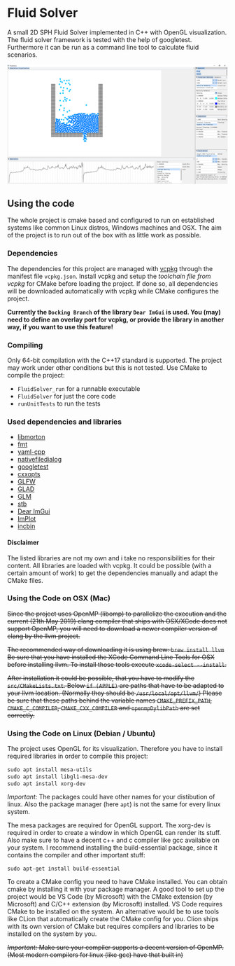 # Fluid Solver
A small 2D SPH Fluid Solver implemented in C++ with OpenGL visualization. The fluid solver framework is tested with the help of googletest.
Furthermore it can be run as a command line tool to calculate fluid scenarios.

![Screenshot](https://github.com/gruco0002/FluidSolver/blob/master/resources/Screenshot.png?raw=true)

## Using the code
The whole project is cmake based and configured to run on established systems like common Linux distros, Windows machines
and OSX. The aim of the project is to run out of the box with as little work as possible.

### Dependencies
The dependencies for this project are managed with [vcpkg](https://github.com/microsoft/vcpkg) through the manifest file
`vcpkg.json`. Install vcpkg and setup the *toolchain file from vcpkg* for CMake before loading the project. If done so,
all dependencies will be downloaded automatically with vcpkg while CMake configures the project.

**Currently the `Docking Branch` of the library `Dear ImGui` is used. You (may) need to define an overlay port for vcpkg,
or provide the library in another way, if you want to use this feature!**

### Compiling
Only 64-bit compilation with the C++17 standard is supported. The project may work under other conditions but this is not tested.
Use CMake to compile the project:
- `FluidSolver_run` for a runnable executable
- `FluidSolver` for just the core code
- `runUnitTests` to run the tests

### Used dependencies and libraries

- [libmorton](https://github.com/Forceflow/libmorton)
- [fmt](https://github.com/fmtlib/fmt)
- [yaml-cpp](https://github.com/jbeder/yaml-cpp)
- [nativefiledialog](https://github.com/mlabbe/nativefiledialog)
- [googletest](https://github.com/google/googletest) 
- [cxxopts](https://github.com/jarro2783/cxxopts) 
- [GLFW](https://www.glfw.org/)
- [GLAD](https://github.com/Dav1dde/glad)
- [GLM](https://glm.g-truc.net/)
- [stb](https://github.com/nothings/stb)
- [Dear ImGui](https://github.com/ocornut/imgui)
- [ImPlot](https://github.com/epezent/implot)
- [incbin](https://github.com/graphitemaster/incbin)

  
#### Disclaimer
The listed libraries are not my own and i take no responsibilities for their content.
All libraries are loaded with vcpkg. It could be possible (with a certain amount of work) to get the dependencies
manually and adapt the CMake files.

### Using the Code on OSX (Mac)
~~Since the project uses OpenMP (libomp) to parallelize the execution and the current
(21th May 2019) clang compiler that ships with OSX/XCode does not support OpenMP, you
will need to download a newer compiler version of clang by the llvm project.~~

~~The recommended way of downloading it is using brew: `brew install llvm`
Be sure that you have installed the XCode Command Line Tools for OSX before installing llvm.
To install those tools execute `xcode-select --install`.~~

~~After installation it could be possible, that you have to modify the `src/CMakeLists.txt`.
Below `if (APPLE)` are paths that have to be adapted to your llvm location. (Normally they should be `/usr/local/opt/llvm/`)
Please be sure that these paths behind the variable names `CMAKE_PREFIX_PATH`, `CMAKE_C_COMPILER`, `CMAKE_CXX_COMPILER` and `openmpDylibPath` are set correctly.~~


### Using the Code on Linux (Debian / Ubuntu)
The project uses OpenGL for its visualization. Therefore you have to install required
libraries in order to compile this project:
```shell script
sudo apt install mesa-utils
sudo apt install libgl1-mesa-dev
sudo apt install xorg-dev
```
*Important:* The packages could have other names for your distibution of linux. Also the
package manager (here `apt`) is not the same for every linux system.

The mesa packages are required for OpenGL support. The xorg-dev is required in order to
create a window in which OpenGL can render its stuff.
Also make sure to have a decent c++ and c compiler like gcc available on your system.
I recommend installing the build-essential package, since it contains the compiler and
other important stuff:
```shell script
sudo apt-get install build-essential
```
To create a CMake config you need to have CMake installed. You can obtain cmake by installing
it with your package manager. A good tool to set up the project would be VS Code
(by Microsoft) with the CMake extension (by Microsoft) and C/C++ extension (by Microsoft)
installed. VS Code requires CMake to be installed on the system. 
An alternative would be to use tools like CLion that automatically create the CMake
config for you. Clion ships with its own version of CMake but requires compilers and
libraries to be installed on the system by you.

~~*Important:* Make sure your compiler supports a decent version of OpenMP. (Most modern
compilers for linux (like gcc) have that built in)~~

